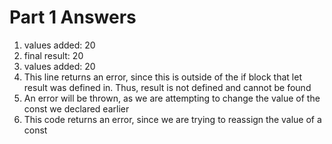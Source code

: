 # Part 1 Answers

1. values added: 20
2. final result: 20
3. values added: 20
4. This line returns an error, since this is outside of the if block that let result was defined in. Thus, result is not defined and cannot be found
5. An error will  be thrown, as we are attempting to change the value of the const we declared earlier
6. This code returns an error, since we are trying to reassign the value of a const
